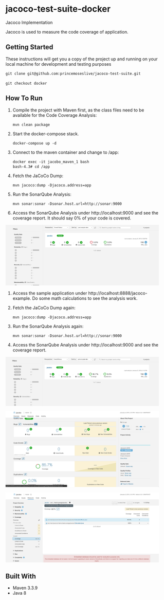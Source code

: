 # jacoco-test-suite-docker
Jacoco Implementation

Jacoco is used to measure the code coverage of application.


## Getting Started
These instructions will get you a copy of the project up and running on your local machine for development and testing purposes

``` 
git clone git@github.com:princemoseslive/jacoco-test-suite.git

git checkout docker

```

## How To Run

1. Compile the project with Maven first, as the class files need to be available for the Code Coverage Analysis:

   ```
   mvn clean package
   ```

1. Start the docker-compose stack.

   ```
   docker-compose up -d
   ```

1. Connect to the maven container and change to /app:

    ```
    docker exec -it jacobo_maven_1 bash
    bash-4.3# cd /app
    ```
1. Fetch the JaCoCo Dump:

    ```
    mvn jacoco:dump -Djacoco.address=app
    ```
    
1. Run the SonarQube Analysis:

    ```
    mvn sonar:sonar -Dsonar.host.url=http://sonar:9000
    ```
1. Access the SonarQube Analysis under http://localhost:9000 and see the coverage report. It should say 0% of your code is covered. 

![alt text](https://github.com/princemoseslive/jacoco-test-suite/blob/docker/Before-App-With-values.png)

1. Access the sample application under http://localhost:8888/jacoco-example. Do some math calculations to see the analysis work.

1. Fetch the JaCoCo Dump again:

    ```
    mvn jacoco:dump -Djacoco.address=app
    ```
1. Run the SonarQube Analysis again:

    ```
    mvn sonar:sonar -Dsonar.host.url=http://sonar:9000
    ```
1. Access the SonarQube Analysis under http://localhost:9000 and see the coverage report. 

![alt text](https://github.com/princemoseslive/jacoco-test-suite/blob/docker/After-App-With-Values.png)

![alt text](https://github.com/princemoseslive/jacoco-test-suite/blob/docker/After-App-with-Values-1.png)

![alt text](https://github.com/princemoseslive/jacoco-test-suite/blob/docker/After-App-with-Values-2.png)



## Built With
* Maven 3.3.9
* Java 8
